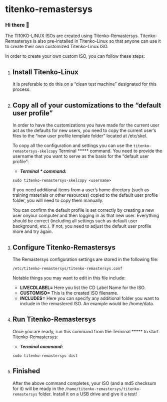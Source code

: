 # titenko-remastersys

### Hi there 👋

The TI10KO-LINUX ISOs are created using Titenko-Remastersys. Titenko-Remastersys is also pre-installed in Titenko-Linux so that anyone can use it to create their own customized Titenko-Linux ISO.

In order to create your own custom ISO, you can follow these steps:

1.  ## Install Titenko-Linux
    
    It is preferable to do this on a “clean test machine” designated for this process.
    
2.  ## Copy all of your customizations to the “default user profile”
    
    In order to have the customizations you have made for the current user act as the defaults for new users, you need to copy the current user’s files to the “new user profile template folder” located at /etc/skel.
    
    To copy all the configuration and settings you can use the `titenko-remastersys-skelcopy` Terminal ***** command. You need to provide the username that you want to serve as the basis for the “default user profile”:
    
    -   _**Terminal * command:**_
    
    ```
    sudo titenko-remastersys-skelcopy <username>
    ```
    
    If you need additional items from a user’s home directory (such as training materials or other resources) copied to the default user profile folder, you will need to copy them manually.
    
    You can confirm the default profile is set correctly by creating a new user onyour computer and then logging in as that new user. Everything should be correct (including all settings such as default user background, etc.). If not, you need to adjust the default user profile more and try again.
    
3.  ## Configure Titenko-Remastersys
    
    The Remastersys configuration settings are stored in the following file:
    
    ```
    /etc/titenko-remastersys/titenko-remastersys.conf
    ```
    
    Notable things you may want to edit in this file include:
    
    -   **LIVECDLABEL=** Here you list the CD Label Name for the ISO.
    -   **CUSTOMISO=** This is the created ISO filename.
    -   **INCLUDES=** Here you can specify any additional folder you want to include in the remastered ISO. An example would be /home/data.
    
4.  ## Run Titenko-Remastersys
    
    Once you are ready, run this command from the Terminal ***** to start Titenko-Remastersys:
    
    -   _**Terminal command:**_
    
    ```
    sudo titenko-remastersys dist
    ```
    
5.  ## Finished
    
    After the above command completes, your ISO (and a md5 checksum for it) will be ready in the `/home/titenko-remastersys/titenko-remastersys` folder. Install it on a USB drive and give it a test!
